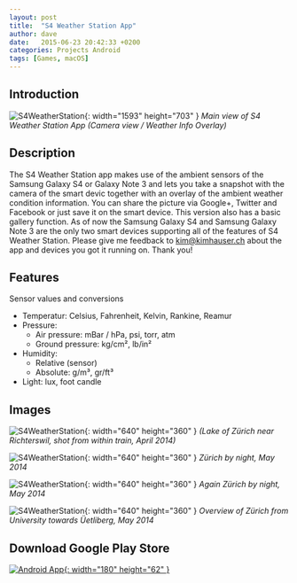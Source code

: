 ```yaml
---
layout: post
title:  "S4 Weather Station App"
author: dave
date:   2015-06-23 20:42:33 +0200
categories: Projects Android
tags: [Games, macOS]
---
```


## Introduction
![S4WeatherStation](../..//assets/img/projects/s4weatherstation/S4-weather-station-head_20140308_small.jpg){: width="1593" height="703" }
_Main view of S4 Weather Station App (Camera view / Weather Info Overlay)_


## Description
The S4 Weather Station app makes use of the ambient sensors of the Samsung Galaxy S4 or Galaxy Note 3 and lets you take a snapshot with the camera of the smart devic together with an overlay of the ambient weather condition information. You can share the picture via Google+, Twitter and Facebook or just save it on the smart device. This version also has a basic gallery function. As of now the Samsung Galaxy S4 and Samsung Galaxy Note 3 are the only two smart devices supporting all of the features of S4 Weather Station. Please give me feedback to <kim@kimhauser.ch> about the app and devices you got it running on. Thank you!

## Features
Sensor values and conversions
- Temperatur: Celsius, Fahrenheit, Kelvin, Rankine, Reamur
- Pressure:
  - Air pressure: mBar / hPa, psi, torr, atm
  - Ground pressure: kg/cm², lb/in²
- Humidity:
  - Relative (sensor)
  - Absolute: g/m³, gr/ft³
- Light: lux, foot candle

## Images
![S4WeatherStation](../..//assets/img/projects/s4weatherstation/S4ws_2014-03-06-080655_640X360.jpg){: width="640" height="360" }
_(Lake of Zürich near Richterswil, shot from within train, April 2014)_

![S4WeatherStation](../..//assets/img/projects/s4weatherstation/S4ws_2014-03-09-205531_640x360.jpg){: width="640" height="360" }
_Zürich by night, May 2014_

![S4WeatherStation](../..//assets/img/projects/s4weatherstation/S4ws_2014-03-19-205732_640x360.png){: width="640" height="360" }
_Again Zürich by night, May 2014_

![S4WeatherStation](../..//assets/img/projects/s4weatherstation/S4ws_2014-03-27-190818_640x360.png){: width="640" height="360" }
_Overview of Zürich from University towards Üetliberg, May 2014_

<!--
## Install the PlayerStartPlugin
1. Fire up the Epic Game Launcher
2. Goto Marketplace and search for PlayerStartPlugin - Add it to your cart and checkout
3. After the Plugin is downloaded you can add it to your projects by opening the PluginManager in the Unreal Editor and searching for PlayerStartPlugin and activating it

## Use in your own projects

1. To get the plugins functionality you need to use the customized WorldSettings for your map / level
Open ProjectSettings and setup the custom WorldSettings PSWorldSettingsBase as default - you can also create a own subclass and use that as WorldSettings.
2. Restart the Project / Unreal Editor (Important!)
To automatically start the level from your selected PlayerStart you have to use the custom GameMode PlayerStartGameModeBase the plugin provides - or you can create a own subclass of this GameMode Class and then use that as GameMode.
3. Now you can add your PlayerStarts to the map / level and they will be available for selection in the Editor Outliner
4. After that you can set your disiered PlayerStart in the Editor Outliner like so
5. Now your all setup! You can start the game with the Play button to test the setup PlayerStart or you can discover and goto the selected PlayerStart in Edit Mode by clicking on the GoTo PlayerStart button in the Editor Outliner


## Setup without removing Player Character from Map
If you don't want to remove your Player Character from the map you can setup the plugin with the following procedure:
- Create a child class (Blueprint) of PlayerStartGameModeBase and set this class as GameMode Override in the WorldSettings in your maps Editor Outliner.
- Set your Player Character as Default Pawn Class in the Selected Game Mode Details > This way you can keep your Player Character on the map and use the functionality of the PlayerStartPlugin at the same time


## Youtube Tutorial
<iframe width="560" height="315" src="https://www.youtube.com/embed/sWwcMc0H-MU" title="YouTube video player" frameborder="0" allow="accelerometer; autoplay; clipboard-write; encrypted-media; gyroscope; picture-in-picture" allowfullscreen></iframe>
-->
## Download Google Play Store
[![Android App](../..//assets/img/Get_it_on_Google_play_180x62px.png){: width="180" height="62" }](https://play.google.com/store/apps/details?id=ch.kimhauser.android.s4weatherstation)

<!--
## Source code download
- <https://github.com/jetedonner/PlayerStartPlugin> - Plugin Source
- <https://github.com/jetedonner/UE4_PlayerStartDemo> - Demo Source (UE4)
- <https://github.com/jetedonner/UE5_PlayerStartDemo> - Demo Source (UE5)


`YEAR-MONTH-DAY-title.MARKUP`

Where `YEAR` is a four-digit number, `MONTH` and `DAY` are both two-digit numbers, and `MARKUP` is the file extension representing the format used in the file. After that, include the necessary front matter. Take a look at the source for this post to get an idea about how it works.

Jekyll also offers powerful support for code snippets:

{% highlight ruby %}
def print_hi(name)
  puts "Hi, #{name}"
end
print_hi('Tom')
#=> prints 'Hi, Tom' to STDOUT.
{% endhighlight %}

Check out the [Jekyll docs][jekyll-docs] for more info on how to get the most out of Jekyll. File all bugs/feature requests at [Jekyll’s GitHub repo][jekyll-gh]. If you have questions, you can ask them on [Jekyll Talk][jekyll-talk].

[jekyll-docs]: https://jekyllrb.com/docs/home
[jekyll-gh]:   https://github.com/jekyll/jekyll
[jekyll-talk]: https://talk.jekyllrb.com/
-->